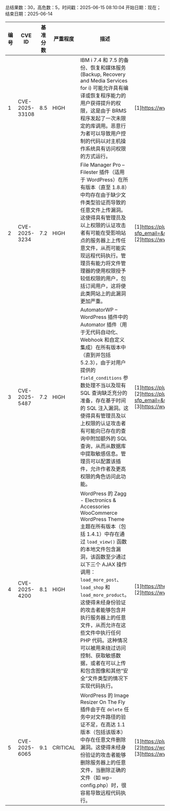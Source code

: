 总结果数：30，高危数：5，时间戳：2025-06-15 08:10:04
开始日期：现在；结束日期：2025-06-14

| 编号 | CVE ID | 基准分数 | 严重程度 | 描述 | 参考资料 |
|-----|--------|------------|----------|-------------|------------|
| 1 | CVE-2025-33108 | 8.5  | HIGH | IBM i 7.4 和 7.5 的备份、恢复和媒体服务 (Backup, Recovery and Media Services for i) 可能允许具有编译或恢复程序能力的用户获得提升的权限，这是由于 BRMS 程序发起了一次未限定的库调用。恶意行为者可以导致用户控制的代码以对主机操作系统具有访问权限的方式运行。 | [1]https://www.ibm.com/support/pages/node/7236663 |
| 2 | CVE-2025-3234 | 7.2  | HIGH | File Manager Pro – Filester 插件（适用于 WordPress）在所有版本（直至 1.8.8）中均存在由于缺少文件类型验证而导致的任意文件上传漏洞。这使得具有管理员及以上权限的认证攻击者有可能在受影响站点的服务器上上传任意文件，从而可能实现远程代码执行。管理员有能力将文件管理器的使用权限授予较低权限的用户，包括订阅用户，这将使此类网站上的此漏洞更加严重。 | [1]https://plugins.trac.wordpress.org/changeset?sfp_email=&sfph_mail=&reponame=&new=3310066%40filester%2Ftrunk&old=3294389%40filester%2Ftrunk&sfp_email=&sfph_mail=<br>[2]https://www.wordfence.com/threat-intel/vulnerabilities/id/00df02cd-b4d3-477a-86ee-aa2f9b5216e8?source=cve |
| 3 | CVE-2025-5487 | 7.2  | HIGH | AutomatorWP – WordPress 插件中的 Automator 插件（用于无代码自动化、Webhook 和自定义集成）在所有版本中（直到并包括 5.2.3），由于对用户提供的 `field_conditions` 参数处理不当以及现有 SQL 查询缺乏充分的准备，存在基于时间的 SQL 注入漏洞。这使得具有管理员及以上权限的认证攻击者有可能向已存在的查询中附加额外的 SQL 查询，从而从数据库中提取敏感信息。管理员可以配置该插件，允许作者及更高权限的角色访问此功能。 | [1]https://plugins.trac.wordpress.org/browser/automatorwp/tags/5.2.3/integrations/automatorwp/triggers/all-posts.php#L256<br>[2]https://plugins.trac.wordpress.org/changeset?sfp_email=&sfph_mail=&reponame=&new=3307465%40automatorwp%2Ftrunk&old=3302138%40automatorwp%2Ftrunk&sfp_email=&sfph_mail=<br>[3]https://www.wordfence.com/threat-intel/vulnerabilities/id/3e1a84c6-e28b-42fe-a16a-aeb227cfe956?source=cve |
| 4 | CVE-2025-4200 | 8.1  | HIGH | WordPress 的 Zagg - Electronics & Accessories WooCommerce WordPress Theme 主题在所有版本（包括 1.4.1）中存在通过 `load_view()` 函数的本地文件包含漏洞，该函数至少通过以下三个 AJAX 操作调用：`load_more_post`、`load_shop` 和 `load_more_product`。这使得未经身份验证的攻击者能够包含并执行服务器上的任意文件，从而允许在这些文件中执行任何 PHP 代码。这种情况可以被用来绕过访问控制、获取敏感数据，或者在可以上传和包含图像和其他“安全”文件类型的情况下实现代码执行。 | [1]https://themeforest.net/item/zagg-electronics-accessories-woocommerce-wordpress-theme/54636595<br>[2]https://www.wordfence.com/threat-intel/vulnerabilities/id/327deb08-715f-4d54-b95b-18552c07cbc0?source=cve |
| 5 | CVE-2025-6065 | 9.1  | CRITICAL | WordPress 的 Image Resizer On The Fly 插件由于在 `delete` 任务中对文件路径的验证不足，在高达 1.1 版本（包括该版本）中存在任意文件删除漏洞。这使得未经身份验证的攻击者能够删除服务器上的任意文件，当删除正确的文件（如 wp-config.php）时，很容易导致远程代码执行。 | [1]https://plugins.trac.wordpress.org/browser/image-resizer-on-the-fly/trunk/image-resizer-on-the-fly.php#L25<br>[2]https://wordpress.org/plugins/image-resizer-on-the-fly/<br>[3]https://www.wordfence.com/threat-intel/vulnerabilities/id/14877ff6-e393-41a3-91c1-fe7f477297cc?source=cve |